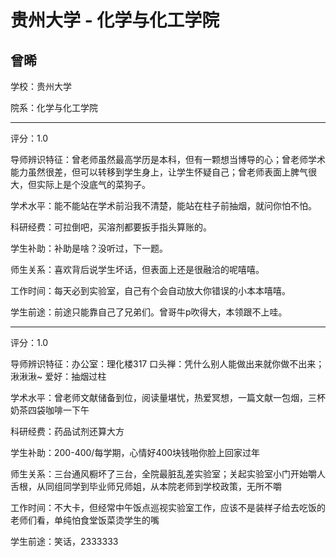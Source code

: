 # 贵州大学 - 化学与化工学院

## 曾晞

学校：贵州大学

院系：化学与化工学院

* * *

评分：1.0

导师辨识特征：曾老师虽然最高学历是本科，但有一颗想当博导的心；曾老师学术能力虽然很差，但可以转移到学生身上，让学生怀疑自己；曾老师表面上脾气很大，但实际上是个没底气的菜狗子。

学术水平：能不能站在学术前沿我不清楚，能站在柱子前抽烟，就问你怕不怕。

科研经费：可拉倒吧，买溶剂都要扳手指头算账的。

学生补助：补助是啥？没听过，下一题。

师生关系：喜欢背后说学生坏话，但表面上还是很融洽的呢嘻嘻。

工作时间：每天必到实验室，自己有个会自动放大你错误的小本本嘻嘻。

学生前途：前途只能靠自己了兄弟们。曾哥牛p吹得大，本领跟不上哇。

* * *

评分：1.0

导师辨识特征：办公室：理化楼317 口头禅：凭什么别人能做出来就你做不出来；湫湫湫~ 爱好：抽烟过柱

学术水平：曾老师文献储备到位，阅读量堪忧，热爱冥想，一篇文献一包烟，三杯奶茶四袋咖啡一下午

科研经费：药品试剂还算大方

学生补助：200-400/每学期，心情好400块钱啪你脸上回家过年

师生关系：三台通风橱坏了三台，全院最脏乱差实验室；关起实验室小门开始嚼人舌根，从同组同学到毕业师兄师姐，从本院老师到学校政策，无所不嚼

工作时间：不大卡，但经常中午饭点巡视实验室工作，应该不是装样子给去吃饭的老师们看，单纯怕食堂饭菜烫学生的嘴

学生前途：笑话，2333333